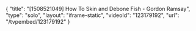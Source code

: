 {
    "title": "[1508521049] How To Skin and Debone Fish - Gordon Ramsay",
    "type": "solo",
    "layout": "iframe-static",
    "videoId": "123179192",
    "url": "\/tvpembed\/123179192"
}